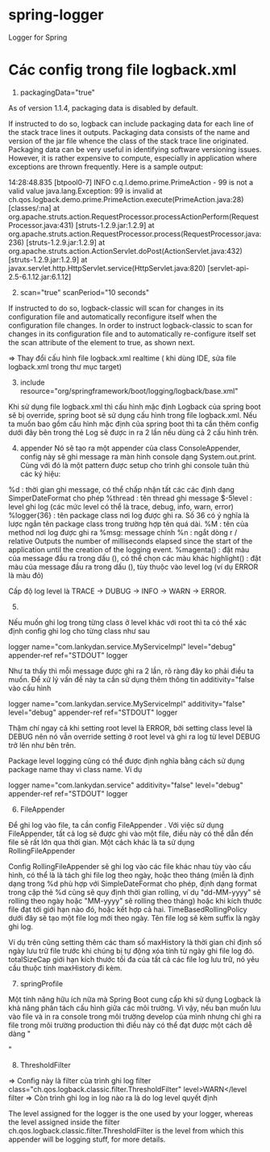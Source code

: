 # spring-logger
Logger for Spring

# Các config trong file logback.xml

1. packagingData="true"

As of version 1.1.4, packaging data is disabled by default.

If instructed to do so, logback can include packaging data for each line of the stack trace lines it outputs. Packaging data consists of the name and version of the jar file whence the class of the stack trace line originated. Packaging data can be very useful in identifying software versioning issues. However, it is rather expensive to compute, especially in application where exceptions are thrown frequently. Here is a sample output:

14:28:48.835 [btpool0-7] INFO  c.q.l.demo.prime.PrimeAction - 99 is not a valid value
java.lang.Exception: 99 is invalid
  at ch.qos.logback.demo.prime.PrimeAction.execute(PrimeAction.java:28) [classes/:na]
  at org.apache.struts.action.RequestProcessor.processActionPerform(RequestProcessor.java:431) [struts-1.2.9.jar:1.2.9]
  at org.apache.struts.action.RequestProcessor.process(RequestProcessor.java:236) [struts-1.2.9.jar:1.2.9]
  at org.apache.struts.action.ActionServlet.doPost(ActionServlet.java:432) [struts-1.2.9.jar:1.2.9]
  at javax.servlet.http.HttpServlet.service(HttpServlet.java:820) [servlet-api-2.5-6.1.12.jar:6.1.12]

2. scan="true" scanPeriod="10 seconds"

If instructed to do so, logback-classic will scan for changes in its configuration file and automatically reconfigure itself when the configuration file changes. In order to instruct logback-classic to scan for changes in its configuration file and to automatically re-configure itself set the scan attribute of the <configuration> element to true, as shown next.

=> Thay đổi cấu hình file logback.xml realtime ( khi dùng IDE, sửa file logback.xml trong thư mục target)

3. include resource="org/springframework/boot/logging/logback/base.xml"

Khi sử dụng file logback.xml thì cấu hình mặc định Logback của spring boot sẽ bị override, spring boot sẽ sử dụng cấu hình trong file logback.xml. Nếu ta muốn bao gồm cấu hình mặc định của spring boot thì ta cần thêm config dưới đây bên trong thẻ <configuration>
Log sẽ được in ra 2 lần nếu dùng cả 2 cấu hình trên.

4. appender
Nó sẽ tạo ra một appender của class ConsoleAppender, config này sẽ ghi message ra màn hình console dạng System.out.print. Cùng với đó là một pattern được setup cho trình ghi console tuân thủ các ký hiệu:

%d : thời gian ghi message, có thể chấp nhận tất các các định dạng SimperDateFormat cho phép
%thread : tên thread ghi message
$-5level : level ghi log (các mức level có thể là trace, debug, info, warn, error)
%logger{36} : tên package class nơi log được ghi ra. Số 36 có ý nghĩa là lược ngắn tên package class trong trường hợp tên quá dài.
%M : tên của method nơi log được ghi ra
%msg: message chính
%n : ngắt dòng
r / relative	Outputs the number of milliseconds elapsed since the start of the application until the creation of the logging event.
%magenta() : đặt màu của message đầu ra trong dấu (), có thể chọn các màu khác
highlight() : đặt màu của message đầu ra trong dấu (), tùy thuộc vào level log (ví dụ ERROR là màu đỏ)

Cấp độ log level là TRACE -> DUBUG -> INFO -> WARN -> ERROR.

5.

Nếu muốn ghi log trong từng class ở level khác với root thì ta có thể xác định config ghi log cho từng class như sau

logger name="com.lankydan.service.MyServiceImpl" level="debug"
  appender-ref ref="STDOUT" 
logger

Như ta thấy thì mỗi message được ghi ra 2 lần, rõ ràng đây ko phải điều ta muốn. Để xử lý vấn đề này ta cần sử dụng thêm thông tin additivity="false vào cấu hình

logger name="com.lankydan.service.MyServiceImpl" additivity="false" level="debug"
  appender-ref ref="STDOUT" 
logger

Thậm chí ngay cả khi setting root level là ERROR, bởi setting class level là DEBUG nên nó vẫn override setting ở root level và ghi ra log từ level DEBUG trở lên như bên trên.

Package level logging cũng có thể được định nghĩa bằng cách sử dụng package name thay vì class name. Ví dụ

logger name="com.lankydan.service" additivity="false" level="debug"
  appender-ref ref="STDOUT" 
logger

6. FileAppender

Để ghi log vào file, ta cần config FileAppender . Với việc sử dụng FileAppender, tất cả log sẽ được ghi vào một file, điều này có thể dẫn đến file sẽ rất lớn qua thời gian. Một cách khác là ta sử dụng RollingFileAppender

Config RollingFileAppender sẽ ghi log vào các file khác nhau tùy vào cấu hình, có thể là là tách ghi file log theo ngày, hoặc theo tháng (miễn là định dạng trong %d phù hợp với SimpleDateFormat cho phép, định dạng format trong cặp thẻ %d cũng sẽ quy định thời gian rolling, ví dụ "dd-MM-yyyy" sẽ rolling theo ngày hoặc "MM-yyyy" sẽ rolling theo tháng) hoặc khi kích thước file đạt tới giới hạn nào đó, hoặc kết hợp cả hai.
TimeBasedRollingPolicy dưới đây sẽ tạo một file log mới theo ngày. Tên file log sẽ kèm suffix là ngày ghi log.

Ví dụ trên cũng setting thêm các tham số maxHistory là thời gian chỉ định số ngày lưu trữ file trước khi chúng bị tự động xóa tính từ ngày ghi file log đó. totalSizeCap giới hạn kích thước tối đa của tất cả các file log lưu trữ, nó yêu cầu thuộc tính maxHistory đi kèm.

7. springProfile

Một tính năng hữu ích nữa mà Spring Boot cung cấp khi sử dụng Logback là khả năng phân tách cấu hình giữa các môi trường. Vì vậy, nếu bạn muốn lưu vào file và in ra console trong môi trường develop của mình nhưng chỉ ghi ra file trong môi trường production thì điều này có thể đạt được một cách dễ dàng
"<?xml version="1.0" encoding="UTF-8"?>
<configuration>

  <!-- config for STDOUT and SAVE-TO-FILE -->

  <springProfile name="dev">
    <root level="info">
      <appender-ref ref="STDOUT"/>
      <appender-ref ref="SAVE-TO-FILE"/>
    </root>
    <logger name="com.lankydan.service.MyServiceImpl" additivity="false" level="debug">
      <appender-ref ref="STDOUT"/>
      <appender-ref ref="SAVE-TO-FILE"/>
    </logger>
  </springProfile>

  <springProfile name="prod">
    <root level="info">
      <appender-ref ref="SAVE-TO-FILE"/>
    </root>
    <logger name="com.lankydan.service.MyServiceImpl" additivity="false" level="error">
      <appender-ref ref="SAVE-TO-FILE"/>
    </logger>
  </springProfile>

</configuration>    "

8. ThresholdFilter

=> Config này là filter của trình ghi log 
filter class="ch.qos.logback.classic.filter.ThresholdFilter"
      level>WARN</level
filter
=> Còn trình ghi log in log nào ra là do log level quyết định
    
    

The level assigned for the logger is the one used by your logger, whereas the level assigned inside the filter ch.qos.logback.classic.filter.ThresholdFilter is the level from which this appender will be logging stuff, for more details.

